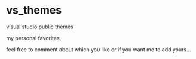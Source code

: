# vs_themes
visual studio public themes

my personal favorites,

feel free to comment about which you like or if you want me to add yours...
